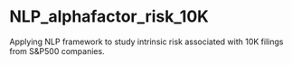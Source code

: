 # NLP_alphafactor_risk_10K
Applying NLP framework to study intrinsic risk associated with 10K filings from S&amp;P500 companies.  
